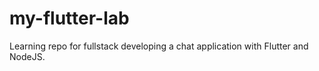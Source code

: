 # my-flutter-lab

Learning repo for fullstack developing a chat application with Flutter and NodeJS.
